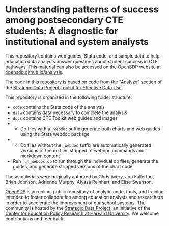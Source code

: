 # Understanding patterns of success among postsecondary CTE students: A diagnostic for institutional and system analysts
This repository contains web guides, Stata code, and sample
data to help education data analysts answer questions about student success in CTE pathways. 
This material can also be accessed on the
OpenSDP website at [opensdp.github.io/analysis](https://opensdp.github.io/analysis).

The code in this repository is based on code from the "Analyze" section of the
[Strategic Data Project Toolkit for Effective Data Use](https://sdp.cepr.harvard.edu/toolkit-effective-data-use).

This repository is organized in the following folder structure:

- `code` contains the Stata code of the analysis 
- `data` contains data necessary to complete the analysis
- `docs` contains CTE Toolkit web guides and images
- - Do files with a `_webdoc` suffix generate both charts and web guides using the Stata webdoc package
- - Do files without the `_webdoc` suffix are automatically generated versions of the do files stripped of webdoc commands and markdown content
- Run `run_webdoc.do` to run through the individual do files, generate the guides, and generate stripped versions of the chart code.

These materials were originally authored by Chris Avery, Jon Fullerton, Brian Johnson, Adrienne Murphy, Alyssa Reinhart, and Elise Swanson.

[OpenSDP](https://opensdp.github.io) is an online, public repository of analytic
code, tools, and training intended to foster collaboration among education
analysts and researchers in order to accelerate the improvement of our school
systems. The community is hosted by the
[Strategic Data Project](https://sdp.cepr.harvard.edu), an initiative of the
[Center for Education Policy Research at Harvard University](https://cepr.harvard.edu).
We welcome contributions and feedback.
